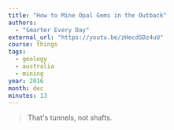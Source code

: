 ```yaml
---
title: "How to Mine Opal Gems in the Outback"
authors:
  - "Smarter Every Day"
external_url: "https://youtu.be/zHecdSDz4uU"
course: things
tags:
  - geology
  - australia
  - mining
year: 2016
month: dec
minutes: 13
---
```


> That's tunnels, not shafts.
